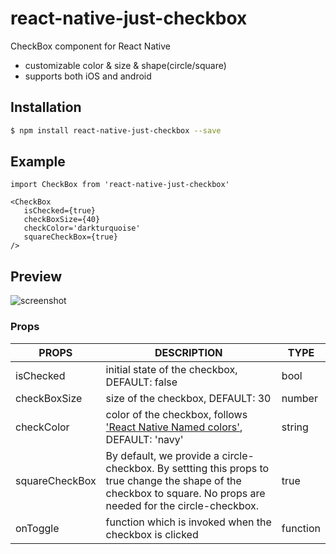 # react-native-just-checkbox

CheckBox component for React Native
  - customizable color & size & shape(circle/square)
  - supports both iOS and android
  
## Installation
```sh
$ npm install react-native-just-checkbox --save
```

## Example
 ```
 import CheckBox from 'react-native-just-checkbox' 

<CheckBox 
    isChecked={true}
    checkBoxSize={40}
    checkColor='darkturquoise'
    squareCheckBox={true}
/>

 ```
 
 ## Preview
 ![screenshot](https://i.imgur.com/ZI1esd1.png)


### Props
  
| PROPS | DESCRIPTION |TYPE |
| ------ | ------ |-----|
|isChecked|initial state of the checkbox, DEFAULT: false | bool|
|checkBoxSize|size of the checkbox, DEFAULT: 30|number|
|checkColor|color of the checkbox, follows ['React Native Named  colors'](https://facebook.github.io/react-native/docs/colors#named-colors "react-native"),   DEFAULT: 'navy' |string|
|squareCheckBox| By default, we provide a circle-checkbox. By settting this props to true change the shape of the checkbox to square. No props are needed for the circle-checkbox.  |true|
|onToggle|function which is invoked when the checkbox is clicked|function|

### 

